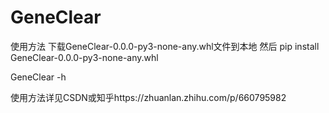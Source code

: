 # GeneClear

使用方法 下载GeneClear-0.0.0-py3-none-any.whl文件到本地
然后 pip install GeneClear-0.0.0-py3-none-any.whl

GeneClear -h

使用方法详见CSDN或知乎https://zhuanlan.zhihu.com/p/660795982
